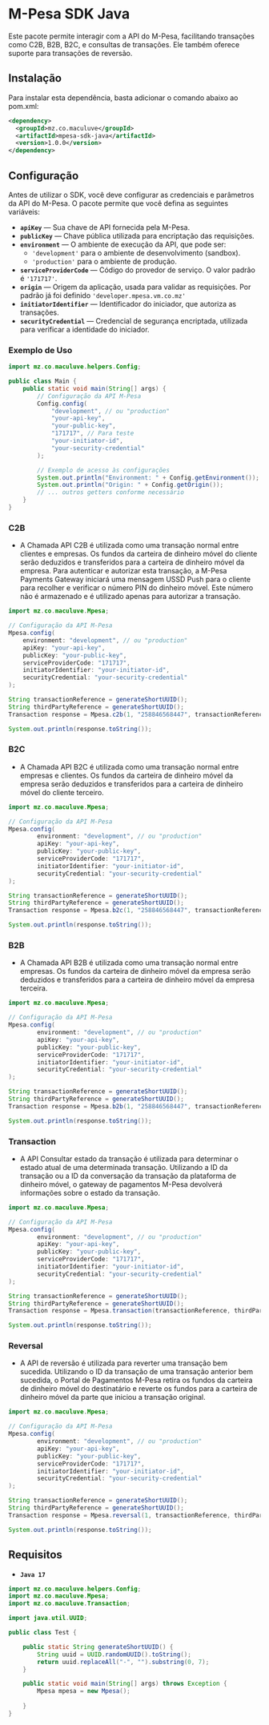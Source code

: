 
# M-Pesa SDK Java

Este pacote permite interagir com a API do M-Pesa, facilitando transações como C2B, B2B, B2C, e consultas de transações. Ele também oferece suporte para transações de reversão.

## Instalação

Para instalar esta dependência, basta adicionar o comando abaixo ao pom.xml:
```xml
<dependency>
  <groupId>mz.co.maculuve</groupId>
  <artifactId>mpesa-sdk-java</artifactId>
  <version>1.0.0</version>
</dependency>
```

## Configuração

Antes de utilizar o SDK, você deve configurar as credenciais e parâmetros da API do M-Pesa. O pacote permite que você defina as seguintes variáveis:

- **`apiKey`** — Sua chave de API fornecida pela M-Pesa.
- **`publicKey`** — Chave pública utilizada para encriptação das requisições.
- **`environment`** — O ambiente de execução da API, que pode ser:
  - `'development'` para o ambiente de desenvolvimento (sandbox).
  - `'production'` para o ambiente de produção.
- **`serviceProviderCode`** — Código do provedor de serviço. O valor padrão é `'171717'`.
- **`origin`** — Origem da aplicação, usada para validar as requisições. Por padrão já foi definido `'developer.mpesa.vm.co.mz'`
- **`initiatorIdentifier`** — Identificador do iniciador, que autoriza as transações.
- **`securityCredential`** — Credencial de segurança encriptada, utilizada para verificar a identidade do iniciador.

### Exemplo de Uso

```java
import mz.co.maculuve.helpers.Config;

public class Main {
    public static void main(String[] args) {
        // Configuração da API M-Pesa
        Config.config(
            "development", // ou "production"
            "your-api-key",
            "your-public-key",
            "171717", // Para teste
            "your-initiator-id",
            "your-security-credential"
        );

        // Exemplo de acesso às configurações
        System.out.println("Environment: " + Config.getEnvironment());
        System.out.println("Origin: " + Config.getOrigin());
        // ... outros getters conforme necessário
    }
}
```

### C2B
- A Chamada API C2B é utilizada como uma transação normal entre clientes e empresas. Os fundos da carteira de dinheiro móvel do cliente serão deduzidos e transferidos para a carteira de dinheiro móvel da empresa. Para autenticar e autorizar esta transação, a M-Pesa Payments Gateway iniciará uma mensagem USSD Push para o cliente para recolher e verificar o número PIN do dinheiro móvel. Este número não é armazenado e é utilizado apenas para autorizar a transação.

```java
import mz.co.maculuve.Mpesa;

// Configuração da API M-Pesa
Mpesa.config(
    environment: "development", // ou "production"
    apiKey: "your-api-key",
    publicKey: "your-public-key",
    serviceProviderCode: "171717",
    initiatorIdentifier: "your-initiator-id",
    securityCredential: "your-security-credential"
);

String transactionReference = generateShortUUID(); 
String thirdPartyReference = generateShortUUID();
Transaction response = Mpesa.c2b(1, "258846568447", transactionReference, thirdPartyReference);

System.out.println(response.toString());
```

### B2C
- A Chamada API B2C é utilizada como uma transação normal entre empresas e clientes. Os fundos da carteira de dinheiro móvel da empresa serão deduzidos e transferidos para a carteira de dinheiro móvel do cliente terceiro.

```java
import mz.co.maculuve.Mpesa;

// Configuração da API M-Pesa
Mpesa.config(
        environment: "development", // ou "production"
        apiKey: "your-api-key",
        publicKey: "your-public-key",
        serviceProviderCode: "171717",
        initiatorIdentifier: "your-initiator-id",
        securityCredential: "your-security-credential"
);

String transactionReference = generateShortUUID(); 
String thirdPartyReference = generateShortUUID();
Transaction response = Mpesa.b2c(1, "258846568447", transactionReference, thirdPartyReference);

System.out.println(response.toString());
```

### B2B
- A Chamada API B2B é utilizada como uma transação normal entre empresas. Os fundos da carteira de dinheiro móvel da empresa serão deduzidos e transferidos para a carteira de dinheiro móvel da empresa terceira.

```java
import mz.co.maculuve.Mpesa;

// Configuração da API M-Pesa
Mpesa.config(
        environment: "development", // ou "production"
        apiKey: "your-api-key",
        publicKey: "your-public-key",
        serviceProviderCode: "171717",
        initiatorIdentifier: "your-initiator-id",
        securityCredential: "your-security-credential"
);

String transactionReference = generateShortUUID(); 
String thirdPartyReference = generateShortUUID();
Transaction response = Mpesa.b2b(1, "258846568447", transactionReference, thirdPartyReference);

System.out.println(response.toString());
```

### Transaction
- A API Consultar estado da transação é utilizada para determinar o estado atual de uma determinada transação. Utilizando a ID da transação ou a ID da conversação da transação da plataforma de dinheiro móvel, o gateway de pagamentos M-Pesa devolverá informações sobre o estado da transação.

```java
import mz.co.maculuve.Mpesa;

// Configuração da API M-Pesa
Mpesa.config(
        environment: "development", // ou "production"
        apiKey: "your-api-key",
        publicKey: "your-public-key",
        serviceProviderCode: "171717",
        initiatorIdentifier: "your-initiator-id",
        securityCredential: "your-security-credential"
);

String transactionReference = generateShortUUID(); 
String thirdPartyReference = generateShortUUID();
Transaction response = Mpesa.transaction(transactionReference, thirdPartyReference);

System.out.println(response.toString());
```

### Reversal
- A API de reversão é utilizada para reverter uma transação bem sucedida. Utilizando o ID da transação de uma transação anterior bem sucedida, o Portal de Pagamentos M-Pesa retira os fundos da carteira de dinheiro móvel do destinatário e reverte os fundos para a carteira de dinheiro móvel da parte que iniciou a transação original.

```java
import mz.co.maculuve.Mpesa;

// Configuração da API M-Pesa
Mpesa.config(
        environment: "development", // ou "production"
        apiKey: "your-api-key",
        publicKey: "your-public-key",
        serviceProviderCode: "171717",
        initiatorIdentifier: "your-initiator-id",
        securityCredential: "your-security-credential"
);

String transactionReference = generateShortUUID(); 
String thirdPartyReference = generateShortUUID();
Transaction response = Mpesa.reversal(1, transactionReference, thirdPartyReference);

System.out.println(response.toString());
```

## Requisitos
- **`Java 17`**

```java
import mz.co.maculuve.helpers.Config;
import mz.co.maculuve.Mpesa;
import mz.co.maculuve.Transaction;

import java.util.UUID;

public class Test {

    public static String generateShortUUID() {
        String uuid = UUID.randomUUID().toString();
        return uuid.replaceAll("-", "").substring(0, 7);
    }

    public static void main(String[] args) throws Exception {
        Mpesa mpesa = new Mpesa();
        
    }
}
```
